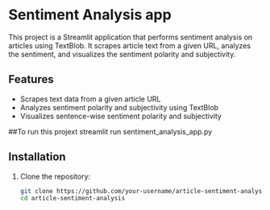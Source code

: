 #  Sentiment Analysis app

This project is a Streamlit application that performs sentiment analysis on articles using TextBlob. It scrapes article text from a given URL, analyzes the sentiment, and visualizes the sentiment polarity and subjectivity.

## Features

- Scrapes text data from a given article URL
- Analyzes sentiment polarity and subjectivity using TextBlob
- Visualizes sentence-wise sentiment polarity and subjectivity

##To run this projext
streamlit run sentiment_analysis_app.py

## Installation

1. Clone the repository:
   ```bash
   git clone https://github.com/your-username/article-sentiment-analysis.git
   cd article-sentiment-analysis
